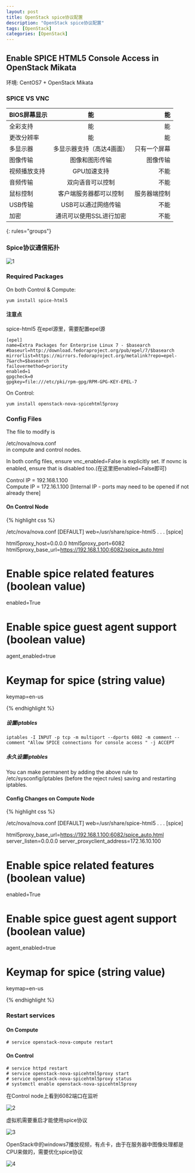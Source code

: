 ```yaml
---
layout: post
title: OpenStack spice协议配置
description: "OpenStack spice协议配置"
tags: [OpenStack]
categories: [OpenStack]
---
```

## Enable SPICE HTML5 Console Access in OpenStack Mikata
环境: CentOS7 + OpenStack Mikata 
###  SPICE VS VNC  | BIOS屏幕显示        | 能           | 能|
|:--------|:-------:|--------:|
| 全彩支持      | 能 | 能 |
| 更改分辨率      | 能     |   能 |
| 多显示器 | 多显示器支持（高达4画面）      |    只有一个屏幕|
| 图像传输 | 图像和图形传输      |    图像传输 |
| 视频播放支持 | GPU加速支持      |    不能|
| 音频传输 | 双向语音可以控制      |   不能|
| 鼠标控制 | 客户端服务器都可以控制  |    服务器端控制 |
| USB传输 | USB可以通过网络传输    |    不能|
| 加密 | 通讯可以使用SSL进行加密      |    不能 |
{: rules="groups"}


###   Spice协议通信拓扑

![1](/images/openstack_spice/4.png) 


### Required Packages


On both Control & Compute:

```
yum install spice-html5
```

####  注意点

spice-html5 在epel源里，需要配置epel源

```
[epel]
name=Extra Packages for Enterprise Linux 7 - $basearch
#baseurl=http://download.fedoraproject.org/pub/epel/7/$basearch
mirrorlist=https://mirrors.fedoraproject.org/metalink?repo=epel-7&arch=$basearch
failovermethod=priority
enabled=1
gpgcheck=0
gpgkey=file:///etc/pki/rpm-gpg/RPM-GPG-KEY-EPEL-7
```

On Control:

```
yum install openstack-nova-spicehtml5proxy
```


###  Config Files

The file to modify is

/etc/nova/nova.conf  
in compute and control nodes.  


In both config files, ensure  vnc_enabled=False is explicitly set. If novnc is enabled, ensure that is disabled too.(在这里把enabled=False即可)  


Control IP = 192.168.1.100  
Compute IP = 172.16.1.100   [Internal IP - ports may need to be opened if not already there]  

####   On Control Node

{% highlight css %}

/etc/nova/nova.conf
[DEFAULT]
web=/usr/share/spice-html5
. . .
[spice]

html5proxy_host=0.0.0.0
html5proxy_port=6082
html5proxy_base_url=https://192.168.1.100:6082/spice_auto.html

# Enable spice related features (boolean value)
enabled=True
 
# Enable spice guest agent support (boolean value)
agent_enabled=true
 
# Keymap for spice (string value)
keymap=en-us

{% endhighlight %}


#####   设置iptables

```
iptables -I INPUT -p tcp -m multiport --dports 6082 -m comment --comment "Allow SPICE connections for console access " -j ACCEPT
```

#####   永久设置iptables
You can make permanent by adding the above rule to /etc/sysconfig/iptables (before the reject rules) saving and restarting iptables.

####   Config Changes on Compute Node

{% highlight css %}

/etc/nova/nova.conf
[DEFAULT]
web=/usr/share/spice-html5
. . .
[spice]

html5proxy_base_url=https://192.168.1.100:6082/spice_auto.html
server_listen=0.0.0.0
server_proxyclient_address=172.16.10.100

# Enable spice related features (boolean value)
enabled=True
 
# Enable spice guest agent support (boolean value)
agent_enabled=true
 
# Keymap for spice (string value)
keymap=en-us

{% endhighlight %}



###  Restart services


####   On Compute

```
# service openstack-nova-compute restart
```

####   On Control

```
# service httpd restart
# service openstack-nova-spicehtml5proxy start
# service openstack-nova-spicehtml5proxy status 
# systemctl enable openstack-nova-spicehtml5proxy
```

在Control node上看到6082端口在监听

![2](/images/openstack_spice/3.png) 


虚拟机需要重启才能使用spice协议


![3](/images/openstack_spice/2.png) 



OpenStack中的windows7播放视频，有点卡，由于在服务器中图像处理都是CPU来做的，需要优化spice协议

![4](/images/openstack_spice/1.jpg)
